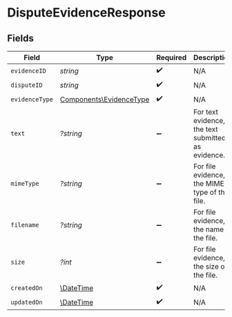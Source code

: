 # DisputeEvidenceResponse


## Fields

| Field                                                              | Type                                                               | Required                                                           | Description                                                        |
| ------------------------------------------------------------------ | ------------------------------------------------------------------ | ------------------------------------------------------------------ | ------------------------------------------------------------------ |
| `evidenceID`                                                       | *string*                                                           | :heavy_check_mark:                                                 | N/A                                                                |
| `disputeID`                                                        | *string*                                                           | :heavy_check_mark:                                                 | N/A                                                                |
| `evidenceType`                                                     | [Components\EvidenceType](../../Models/Components/EvidenceType.md) | :heavy_check_mark:                                                 | N/A                                                                |
| `text`                                                             | *?string*                                                          | :heavy_minus_sign:                                                 | For text evidence, the text submitted as evidence.                 |
| `mimeType`                                                         | *?string*                                                          | :heavy_minus_sign:                                                 | For file evidence, the MIME type of the file.                      |
| `filename`                                                         | *?string*                                                          | :heavy_minus_sign:                                                 | For file evidence, the name of the file.                           |
| `size`                                                             | *?int*                                                             | :heavy_minus_sign:                                                 | For file evidence, the size of the file.                           |
| `createdOn`                                                        | [\DateTime](https://www.php.net/manual/en/class.datetime.php)      | :heavy_check_mark:                                                 | N/A                                                                |
| `updatedOn`                                                        | [\DateTime](https://www.php.net/manual/en/class.datetime.php)      | :heavy_check_mark:                                                 | N/A                                                                |